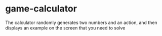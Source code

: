 # game-calculator
The calculator randomly generates two numbers and an action, and then displays an example on the screen that you need to solve
